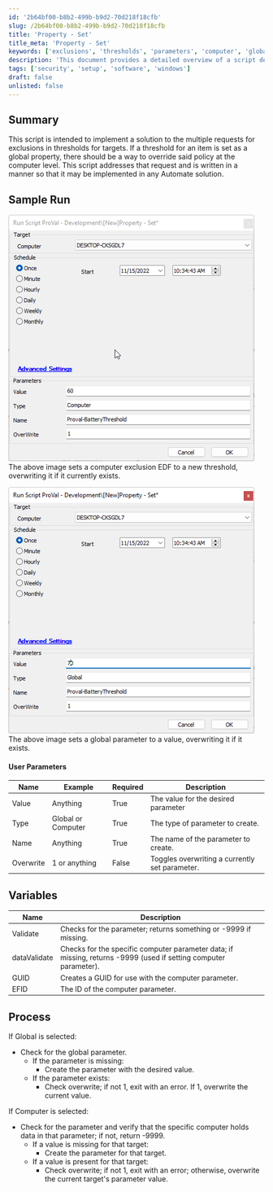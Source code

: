 ```yaml
---
id: '2b64bf00-b8b2-499b-b9d2-70d218f18cfb'
slug: /2b64bf00-b8b2-499b-b9d2-70d218f18cfb
title: 'Property - Set'
title_meta: 'Property - Set'
keywords: ['exclusions', 'thresholds', 'parameters', 'computer', 'global', 'overwrite']
description: 'This document provides a detailed overview of a script designed to manage exclusions in thresholds for targets within a ConnectWise Automate solution. It explains how to implement global and computer-level parameters, including the ability to overwrite existing values. Sample runs and user parameters are included for clarity.'
tags: ['security', 'setup', 'software', 'windows']
draft: false
unlisted: false
---
```


## Summary

This script is intended to implement a solution to the multiple requests for exclusions in thresholds for targets. If a threshold for an item is set as a global property, there should be a way to override said policy at the computer level. This script addresses that request and is written in a manner so that it may be implemented in any Automate solution.

## Sample Run

![Sample Run Image 1](../../../static/img/Property---Set/image_1.png)  
The above image sets a computer exclusion EDF to a new threshold, overwriting it if it currently exists.

![Sample Run Image 2](../../../static/img/Property---Set/image_2.png)  
The above image sets a global parameter to a value, overwriting it if it exists.

#### User Parameters

| Name      | Example             | Required | Description                                   |
|-----------|---------------------|----------|-----------------------------------------------|
| Value     | Anything            | True     | The value for the desired parameter           |
| Type      | Global or Computer   | True     | The type of parameter to create.              |
| Name      | Anything            | True     | The name of the parameter to create.          |
| Overwrite | 1 or anything       | False    | Toggles overwriting a currently set parameter. |

## Variables

| Name          | Description                                                          |
|---------------|----------------------------------------------------------------------|
| Validate      | Checks for the parameter; returns something or -9999 if missing.    |
| dataValidate  | Checks for the specific computer parameter data; if missing, returns -9999 (used if setting computer parameter). |
| GUID          | Creates a GUID for use with the computer parameter.                  |
| EFID          | The ID of the computer parameter.                                    |

## Process

If Global is selected:  
- Check for the global parameter.  
  - If the parameter is missing:  
    - Create the parameter with the desired value.  
  - If the parameter exists:  
    - Check overwrite; if not 1, exit with an error. If 1, overwrite the current value.  

If Computer is selected:  
- Check for the parameter and verify that the specific computer holds data in that parameter; if not, return -9999.  
  - If a value is missing for that target:  
    - Create the parameter for that target.  
  - If a value is present for that target:  
    - Check overwrite; if not 1, exit with an error; otherwise, overwrite the current target's parameter value.  


